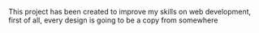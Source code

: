 <p>This project has been created to improve my skills on web development, first of all, every design is going to be a copy from somewhere</p>
